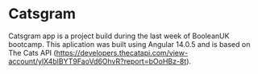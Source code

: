 # Catsgram
Catsgram app is a project build during the last week of BooleanUK bootcamp. 
This aplication was built using Angular 14.0.5 and is based on The Cats API (https://developers.thecatapi.com/view-account/ylX4blBYT9FaoVd6OhvR?report=bOoHBz-8t).
